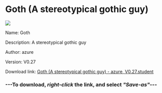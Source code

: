 # Goth (A stereotypical gothic guy)

<img src = "https://raw.githubusercontent.com/Arbiter1223/Koukou-Gurashi-Custom-Students/master/Students/Files/Goth%20(A%20stereotypical%20gothic%20guy).png">

Name: Goth

Description: A stereotypical gothic guy

Author: azure

Version: V0.27

Download link: <a href="https://raw.githubusercontent.com/Arbiter1223/Koukou-Gurashi-Custom-Students/master/Students/Files/Goth%20(A%20stereotypical%20gothic%20guy)%20-%20azure%2C%20V0.27.student">Goth (A stereotypical gothic guy) - azure, V0.27.student</a>

### ---**To download, _right-click_ the link, and select _"Save-as"_**---

